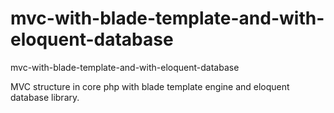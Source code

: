 # mvc-with-blade-template-and-with-eloquent-database
mvc-with-blade-template-and-with-eloquent-database

MVC structure in core php with blade template engine and eloquent database library.
